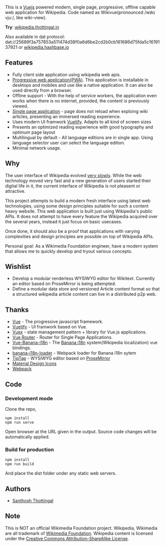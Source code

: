 This is a [Vuejs](https://vuejs.org) powered modern, single page, progressive, offline capable web application for Wikipedia. Code named as Wikivue(pronounced /wɪkɪ vjuː/, like wiki-view).

**Try**: [wikipedia.thottingal.in](https://wikipedia.thottingal.in)

Also available in dat protocol:  dat://25689f3a757853a511474d38f0a6d6be2cd2b0cb161686d75fda5c1619137921 or [wikipedia.hashbase.io](https://wikipedia.hashbase.io)

## Features

* Fully client side application using wikipedia web apis.
* [Progressive web application(PWA)](https://en.wikipedia.org/wiki/Progressive_web_applications). This application is installable in desktops and mobiles and use like a native application. It can also be used directly from a browser.
* Offline support - With the help of service workers, the application even works when there is no internet, provided, the content is previously viewed.
* [Single page application](https://en.wikipedia.org/wiki/Single-page_application) - page does not reload when exploing wiki articles, presenting an immersed reading experience.
* Uses modern UI framwork [Vuetify](https://vuetifyjs.com).  Adapts to all kind of screen sizes
* Presents an optimized reading experience with good typography and optimum page layout
* Multilingual by default - All language editions are in single app. Using language selector user can select the language edition.
* Minimal network usage.

## Why

The user interface of Wikipedia evolved [very slowly](https://www.versionmuseum.com/history-of/wikipedia-website). While the web technology
moved very fast and a new generation of users started their digital life in it, the current interface of Wikipedia is not pleasent or attractive.

This project attempts to build a modern fresh interface using latest web technologies, using some design principles suitable for such a content heavy website.
This web application is built just using Wikipedia's public APIs. It does not attempt to have every feature the Wikipedia acquired over the several years, instead it just focus on basic usecases.

Once done, it should also be a proof that applications with varying complexities and design principles are possible on top of Wikipedia APIs.

Personal goal: As a Wikimedia Foundation engineer, have a modern system that allows me to quickly develop and tryout various concepts.

## Wishlist

* Develop a modular renderless WYSIWYG editor for Wikitext. Currently an editor based on ProseMirror is being attempted.
* Define a modular data store and versioned Article content format so that a structured wikipedia article content can live in a distributed p2p web.


## Thanks

* [Vue](https://vuejs.org/) - The progressive javascript framework.
* [Vuetify](https://vuejs.org) - UI framwork based on Vue.
* [Vuex](https://vuex.vuejs.org/) - state management pattern + library for Vue.js applications.
* [Vue Router](https://router.vuejs.org/) - Router for Single Page Applications.
* [Vue-Banana-i18n](https://github.com/santhoshtr/vue-banana-i18n) - The [Banana i18n](https://github.com/wikimedia/banana-**i18n**) system(Wikipedia localization) vue bindings.
* [banana-i18n-loader](https://github.com/santhoshtr/banana-i18n-loader) - Webpack loader for Banana i18n sytem
* [TipTap](https://tiptap.scrumpy.io/) - WYSIWYG editor based on [ProseMirror](https://prosemirror.net/)
* [Material Design Icons](https://materialdesignicons.com/)
* [Webpack](https://webpack.js.org/)

## Code

### Development mode

Clone the repo,

```lang=bash
npm install
npm run serve
```

Open browser at the URL given in the output. Source code changes will be automatically applied.

### Build for production

```lang=bash
npm install
npm run build
```

And place the dist folder under any static web servers.

## Authors

* [Santhosh Thottingal](https://thottingal.in)

## Note

This is NOT an official Wikimedia Foundation project. Wikipedia, Wikimedia are all trademark of [Wikimedia Foundation](https://www.wikimediafoundation.org/). Wikipedia content is licensed under  the [Creative Commons Attribution-ShareAlike License](https://en.wikipedia.org/wiki/Wikipedia:Text_of_Creative_Commons_Attribution-ShareAlike_3.0_Unported_License).
